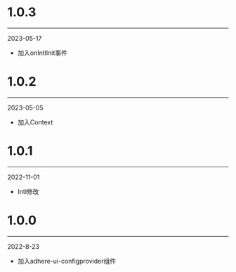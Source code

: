 # 1.0.3

***

2023-05-17

* 加入onIntlInit事件

# 1.0.2

***

2023-05-05

* 加入Context

# 1.0.1

***

2022-11-01

* Intl修改

# 1.0.0

***

2022-8-23

* 加入adhere-ui-configprovider组件
